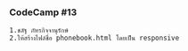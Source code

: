  ### CodeCamp #13
    1.ชลัฐ ภัทรกิจจานุรักษ์
    2.ให้สร้างไฟล์ชื่อ phonebook.html โดยเป็น responsive
